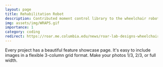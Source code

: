 ```yaml
---
layout: page
title: Rehabilitation Robot
description: Contributed moment control library to the wheelchair robot for active postural support using rospy
img: assets/img/WRAPS.gif
importance: 1
category: coding
redirect: https://roar.me.columbia.edu/news/roar-lab-designs-wheelchair-robot-active-postural-support-wraps
---
```


Every project has a beautiful feature showcase page.
It's easy to include images in a flexible 3-column grid format.
Make your photos 1/3, 2/3, or full width.